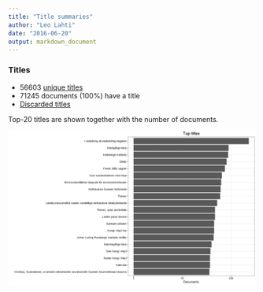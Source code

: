 ```yaml
---
title: "Title summaries"
author: "Leo Lahti"
date: "2016-06-20"
output: markdown_document
---
```



### Titles

 * 56603 [unique titles](output.tables/title_accepted.csv)
 * 71245 documents (100%) have a title
 * [Discarded titles](output.tables/title_discarded.csv)
 <!--* [Title harmonization table](output.tables/title_conversion_nontrivial.csv)-->

Top-20 titles are shown together with the number of documents.

![plot of chunk summarytitle](figure/summarytitle-1.png)

